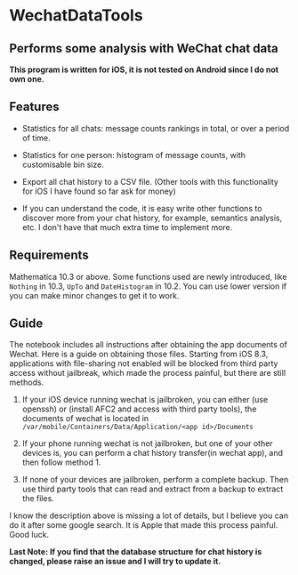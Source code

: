 # WechatDataTools
Performs some analysis with WeChat chat data
------
**This program is written for iOS, it is not tested on Android since I do not own one.**
## Features

- Statistics for all chats: message counts rankings in total, or over a period of time.

- Statistics for one person: histogram of message counts, with customisable bin size.

- Export all chat history to a CSV file. (Other tools with this functionality for iOS I have found so far ask for money)

- If you can understand the code, it is easy write other functions to discover more from your chat history, for example, semantics analysis, etc. I don't have that much extra time to implement more.

## Requirements

Mathematica 10.3 or above. Some functions used are newly introduced, like `Nothing` in 10.3, `UpTo` and `DateHistogram` in 10.2. You can use lower version if you can make minor changes to get it to work.

## Guide

The notebook includes all instructions after obtaining the app documents of Wechat. Here is a guide on obtaining those files.
Starting from iOS 8.3, applications with file-sharing not enabled will be blocked from third party access without jailbreak, which made the process painful, but there are still methods.

1. If your iOS device running wechat is jailbroken, you can either (use openssh) or (install AFC2 and access with third party tools), the documents of wechat is located in `/var/mobile/Containers/Data/Application/<app id>/Documents`

2. If your phone running wechat is not jailbroken, but one of your other devices is, you can perform a chat history transfer(in wechat app), and then follow method 1.

3. If none of your devices are jailbroken, perform a complete backup. Then use third party tools that can read and extract from a backup to extract the files.

I know the description above is missing a lot of details, but I believe you can do it after some google search. It is Apple that made this process painful. Good luck.

**Last Note: If you find that the database structure for chat history is changed, please raise an issue and I will try to update it.**
